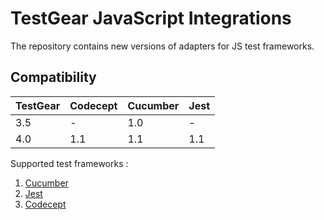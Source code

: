 # TestGear JavaScript Integrations
The repository contains new versions of adapters for JS test frameworks.

## Compatibility

| TestGear | Codecept | Cucumber | Jest |
|----------|----------|----------|------|
| 3.5      | -        | 1.0      | -    |
| 4.0      | 1.1      | 1.1      | 1.1  |

Supported test frameworks :
 1. [Cucumber](https://github.com/testgear-tms/adapters-js/tree/main/testgear-adapter-cucumber)
 2. [Jest](https://github.com/testgear-tms/adapters-js/tree/main/testgear-adapter-jest)
 3. [Codecept](https://github.com/testgear-tms/adapters-js/tree/main/testgear-adapter-codecept)
